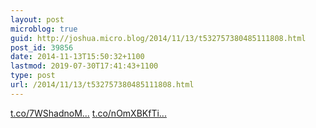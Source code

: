 ```yaml
---
layout: post
microblog: true
guid: http://joshua.micro.blog/2014/11/13/t532757380485111808.html
post_id: 39856
date: 2014-11-13T15:50:32+1100
lastmod: 2019-07-30T17:41:43+1100
type: post
url: /2014/11/13/t532757380485111808.html
---
```

[t.co/7WShadnoM...](http://t.co/7WShadnoMD) [t.co/nOmXBKfTi...](http://t.co/nOmXBKfTi3)
